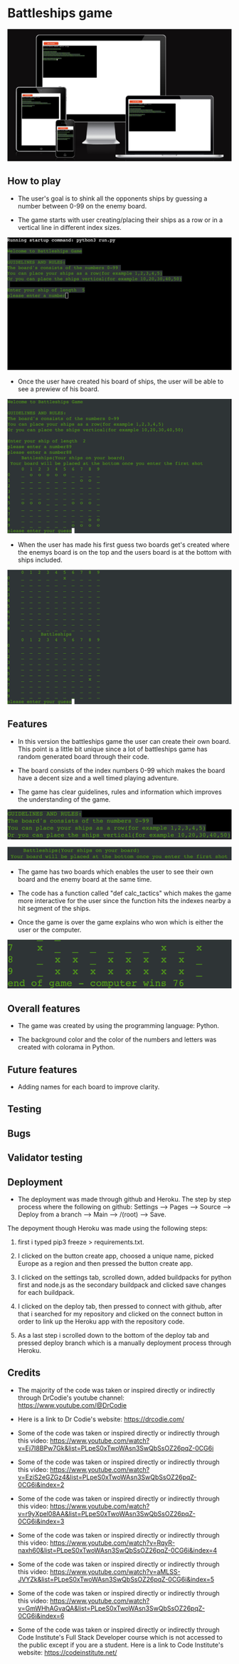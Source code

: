 # Battleships game

![battleship](./assets/images/background.png)
## How to play

* The user's goal is to shink all the opponents ships by guessing a number between 0-99 on the enemy board. 

* The game starts with user creating/placing their ships as a row or in a vertical line in different index sizes.

![battleship_zoomed_in](./assets/images/battleships_zoomed_in.png)

* Once the user have created his board of ships, the user will be able to see a prewiew of his board.

![battleship_preview](./assets/images/battleships_preview.png)

* When the user has made his first guess two boards get's created where the enemys board is on the top and the users board is at the bottom with ships included.

![battleship](./assets/images/battleships_board_created.png)

## Features

* In this version the battleships game the user can create their own board. This point is a little bit unique since a lot of battleships game has random generated board through their code.

* The board consists of the index numbers 0-99 which makes the board have a decent size and a well timed playing adventure.

* The game has clear guidelines, rules and information which improves the understanding of the game.

![battleship_guidelines](./assets/images/battleships_guideline_and_rules.png)

![battleship_info](./assets/images/battleships_info.png)

* The game has two boards which enables the user to see their own board and the enemy board at the same time.

* The code has a function called "def calc_tactics" which makes the game more interactive for the user since the function hits the indexes nearby a hit segment of the ships.

* Once the game is over the game explains who won which is either the user or the computer.

![battleships_winner](./assets/images/battleships_winner.png)

## Overall features

* The game was created by using the programming language: Python.

* The background color and the color of the numbers and letters was created with colorama in Python.

## Future features

* Adding names for each board to improve clarity.

## Testing

## Bugs


## Validator testing

## Deployment

* The deployment was made through github and Heroku. The step by step process where the following on github: Settings --> Pages --> Source --> Deploy from a branch --> Main --> /(root) --> Save.

The depoyment though Heroku was made using the following steps: 

1. first i typed pip3 freeze > requirements.txt. 

2. I clicked on the button create app, choosed a unique name, picked Europe as a region and then pressed the button create app.

3. I clicked on the settings tab, scrolled down, added buildpacks for python first and node.js as the secondary buildpack and clicked save changes for each buildpack.

4. I clicked on the deploy tab, then pressed to connect with github, after that i searched for my repository and clicked on the connect button in order to link up the Heroku app with the repository code.

5. As a last step i scrolled down to the bottom of the deploy tab and pressed deploy branch which is a manually deployment process through Heroku.

## Credits

* The majority of the code was taken or inspired directly or indirectly through DrCodie's youtube channel: https://www.youtube.com/@DrCodie

* Here is a link to Dr Codie's website: https://drcodie.com/

* Some of the code was taken or inspired directly or indirectly through this video: https://www.youtube.com/watch?v=Ej7I8BPw7Gk&list=PLpeS0xTwoWAsn3SwQbSsOZ26pqZ-0CG6i

* Some of the code was taken or inspired directly or indirectly through this video: https://www.youtube.com/watch?v=EziS2eGZGz4&list=PLpeS0xTwoWAsn3SwQbSsOZ26pqZ-0CG6i&index=2

* Some of the code was taken or inspired directly or indirectly through this video: https://www.youtube.com/watch?v=r9yXpel08AA&list=PLpeS0xTwoWAsn3SwQbSsOZ26pqZ-0CG6i&index=3

* Some of the code was taken or inspired directly or indirectly through this video: https://www.youtube.com/watch?v=RqyR-naxh60&list=PLpeS0xTwoWAsn3SwQbSsOZ26pqZ-0CG6i&index=4

* Some of the code was taken or inspired directly or indirectly through this video: https://www.youtube.com/watch?v=aMLSS-JVYZk&list=PLpeS0xTwoWAsn3SwQbSsOZ26pqZ-0CG6i&index=5

* Some of the code was taken or inspired directly or indirectly through this video: https://www.youtube.com/watch?v=GmWHhAGvaQA&list=PLpeS0xTwoWAsn3SwQbSsOZ26pqZ-0CG6i&index=6


* Some of the code was taken or inspired directly or indirectly through Code Institute's Full Stack Developer course which is not accessed to the public except if you are a student. Here is a link to Code Institute's website: https://codeinstitute.net/